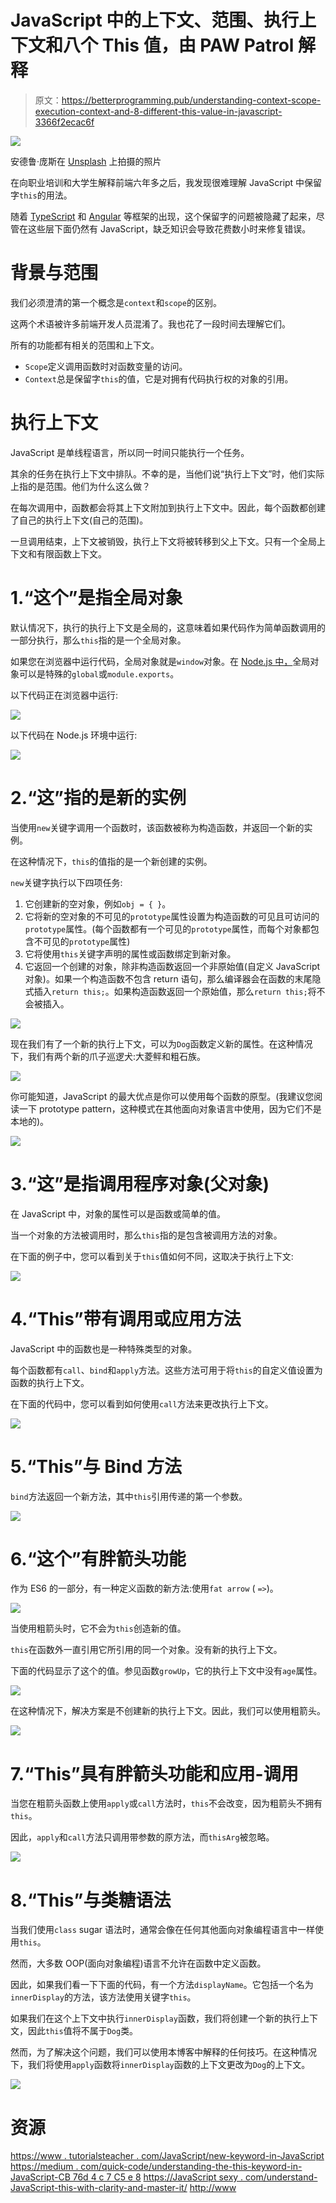 # JavaScript 中的上下文、范围、执行上下文和八个 This 值，由 PAW Patrol 解释

> 原文：<https://betterprogramming.pub/understanding-context-scope-execution-context-and-8-different-this-value-in-javascript-3366f2ecac6f>

![](img/fe7076ad86ff38641f0d9ecc8c1672fa.png)

安德鲁·庞斯在 [Unsplash](https://unsplash.com/search/photos/paw-patrol?utm_source=unsplash&utm_medium=referral&utm_content=creditCopyText) 上拍摄的照片

在向职业培训和大学生解释前端六年多之后，我发现很难理解 JavaScript 中保留字`this`的用法。

随着 [TypeScript](https://www.typescriptlang.org/) 和 [Angular](https://angular.io/) 等框架的出现，这个保留字的问题被隐藏了起来，尽管在这些层下面仍然有 JavaScript，缺乏知识会导致花费数小时来修复错误。

# 背景与范围

我们必须澄清的第一个概念是`context`和`scope`的区别。

这两个术语被许多前端开发人员混淆了。我也花了一段时间去理解它们。

所有的功能都有相关的范围和上下文。

*   `Scope`定义调用函数时对函数变量的访问。
*   `Context`总是保留字`this`的值，它是对拥有代码执行权的对象的引用。

# 执行上下文

JavaScript 是单线程语言，所以同一时间只能执行一个任务。

其余的任务在执行上下文中排队。不幸的是，当他们说“执行上下文”时，他们实际上指的是范围。他们为什么这么做？

在每次调用中，函数都会将其上下文附加到执行上下文中。因此，每个函数都创建了自己的执行上下文(自己的范围)。

一旦调用结束，上下文被销毁，执行上下文将被转移到父上下文。只有一个全局上下文和有限函数上下文。

# 1.“这个”是指全局对象

默认情况下，执行的执行上下文是全局的，这意味着如果代码作为简单函数调用的一部分执行，那么`this`指的是一个全局对象。

如果您在浏览器中运行代码，全局对象就是`window`对象。在 [Node.js 中，](https://nodejs.org/)全局对象可以是特殊的`global`或`module.exports`。

以下代码正在浏览器中运行:

![](img/b78b192a0b6f33e50e7308147eedb194.png)

以下代码在 Node.js 环境中运行:

![](img/ab7a544b010204f3b0872ead8614e24b.png)

# 2.“这”指的是新的实例

当使用`new`关键字调用一个函数时，该函数被称为构造函数，并返回一个新的实例。

在这种情况下，`this`的值指的是一个新创建的实例。

`new`关键字执行以下四项任务:

1.  它创建新的空对象，例如`obj = { }`。
2.  它将新的空对象的不可见的`prototype`属性设置为构造函数的可见且可访问的`prototype`属性。(每个函数都有一个可见的`prototype`属性，而每个对象都包含不可见的`prototype`属性)
3.  它将使用`this`关键字声明的属性或函数绑定到新对象。
4.  它返回一个创建的对象，除非构造函数返回一个非原始值(自定义 JavaScript 对象)。如果一个构造函数不包含 return 语句，那么编译器会在函数的末尾隐式插入`return this;`。如果构造函数返回一个原始值，那么`return this;`将不会被插入。

![](img/f4bbbb8e6f4ee69838d2da4de0816714.png)

现在我们有了一个新的执行上下文，可以为`Dog`函数定义新的属性。在这种情况下，我们有两个新的爪子巡逻犬:大菱鲆和粗石族。

![](img/24c774c3a488875e266b74c10c95ea3f.png)

你可能知道，JavaScript 的最大优点是你可以使用每个函数的原型。(我建议您阅读一下 prototype pattern，这种模式在其他面向对象语言中使用，因为它们不是本地的)。

![](img/db8d37e28cfdba2d8bc9802546f17261.png)

# 3.“这”是指调用程序对象(父对象)

在 JavaScript 中，对象的属性可以是函数或简单的值。

当一个对象的方法被调用时，那么`this`指的是包含被调用方法的对象。

在下面的例子中，您可以看到关于`this`值如何不同，这取决于执行上下文:

![](img/28dd7f30ff6b5bb88c04b788181900ab.png)

# 4.“This”带有调用或应用方法

JavaScript 中的函数也是一种特殊类型的对象。

每个函数都有`call`、`bind`和`apply`方法。这些方法可用于将`this`的自定义值设置为函数的执行上下文。

在下面的代码中，您可以看到如何使用`call`方法来更改执行上下文。

![](img/a5be8fa5851598727792565d5115a912.png)

# 5.“This”与 Bind 方法

`bind`方法返回一个新方法，其中`this`引用传递的第一个参数。

![](img/d7bb1ce9f02fedb3284fc584e6a6e707.png)

# 6.“这个”有胖箭头功能

作为 ES6 的一部分，有一种定义函数的新方法:使用`fat arrow` ( `=>`)。

![](img/a69fe98c7c0926db90efabe48c416062.png)

当使用粗箭头时，它不会为`this`创造新的值。

`this`在函数外一直引用它所引用的同一个对象。没有新的执行上下文。

下面的代码显示了这个的值。参见函数`growUp`，它的执行上下文中没有`age`属性。

![](img/f4b7f103ec23c13aca3428c6329332d8.png)

在这种情况下，解决方案是不创建新的执行上下文。因此，我们可以使用粗箭头。

![](img/9a5b32aee265aa734baa9f1430ad311a.png)

# 7.“This”具有胖箭头功能和应用-调用

当您在粗箭头函数上使用`apply`或`call`方法时，`this`不会改变，因为粗箭头不拥有`this`。

因此，`apply`和`call`方法只调用带参数的原方法，而`thisArg`被忽略。

![](img/7526b74c3b5cc448fcb86b17f0b651ae.png)

# 8.“This”与类糖语法

当我们使用`class` sugar 语法时，通常会像在任何其他面向对象编程语言中一样使用`this`。

然而，大多数 OOP(面向对象编程)语言不允许在函数中定义函数。

因此，如果我们看一下下面的代码，有一个方法`displayName`。它包括一个名为`innerDisplay`的方法，该方法使用关键字`this`。

如果我们在这个上下文中执行`innerDisplay`函数，我们将创建一个新的执行上下文，因此`this`值将不属于`Dog`类。

然而，为了解决这个问题，我们可以使用本博客中解释的任何技巧。在这种情况下，我们将使用`apply`函数将`innerDisplay`函数的上下文更改为`Dog`的上下文。

![](img/16d487bd1491cf792358e65fb63c4478.png)

# 资源

[https://www . tutorialsteacher . com/JavaScript/new-keyword-in-JavaScript](https://www.tutorialsteacher.com/javascript/new-keyword-in-javascript)
[https://medium . com/quick-code/understanding-the-this-keyword-in-JavaScript-CB 76d 4 c 7 C5 e 8](https://medium.com/quick-code/understanding-the-this-keyword-in-javascript-cb76d4c7c5e8)
[https://JavaScript sexy . com/understand-JavaScript-this-with-clarity-and-master-it/](https://javascriptissexy.com/understand-javascripts-this-with-clarity-and-master-it/)
[http://www](http://ryanmorr.com/understanding-scope-and-context-in-javascript/)